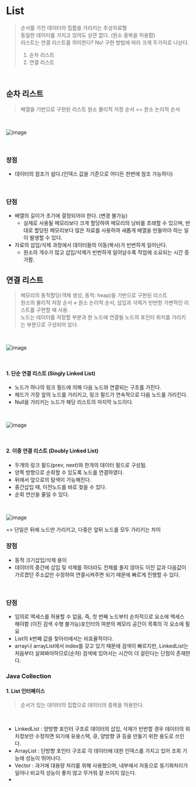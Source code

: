 # List
>순서를 가진 데이터의 집합을 가리키는 추상자료형    
>동일한 데이터를 가지고 있어도 상관 없다. (원소 중복을 허용함)    
>리스트는 연결 리스트를 의미한다? No! 구현 방법에 따라 크게 두가지로 나뉜다.    
>1) 순차 리스트    
>2) 연결 리스트    

<br>

## 순차 리스트
>배열을 기반으로 구현된 리스트
>원소 물리적 저장 순서 == 원소 논리적 순서  

<br>

![image](https://user-images.githubusercontent.com/84886987/151108262-fe61466a-7035-490b-99f2-a5b8ae3e60e8.png)

<br>

### 장점   
  * 데이터의 참조가 쉽다.(인덱스 값을 기준으로 어디든 한번에 참조 가능하다)  

<br>

### 단점
  * 배열의 길이가 초기에 결정되어야 한다. (변경 불가능)  
    - 실제로 사용될 메모리보다 크게 할당하여 메모리의 낭비를 초래할 수 있으며, 반대로 할당된 메모리보다 많은 자료를 사용하여 새롭게 배열을 만들어야 하는 일이 발생할 수 있다.
  * 자료의 삽입/삭제 과정에서 데이터들의 이동(복사)가 빈번하게 일어난다.  
    - 원소의 개수가 많고 삽입/삭제가 빈번하게 일어날수록 작업에 소요되는 시간 증가함.  

## 연결 리스트  
>메모리의 동적할당(객체 생성, 동적: heap)을 기반으로 구현된 리스트  
>원소의 물리적 저장 순서 ≠ 원소 논리적 순서, 삽입과 삭제가 빈번한 가변적인 리스트를 구현할 때 사용.    
>노드는 데이터를 저장할 부분과 한 노드에 연결될 노드의 포인터 위치를 가리키는 부분으로 구성되어 있다.   

<br>

![image](https://user-images.githubusercontent.com/84886987/151108479-c57e516a-7d05-44a2-bc6a-767baa897da3.png)

<br>

#### 1. 단순 연결 리스트 (Singly Linked List)  
  * 노드가 하나의 링크 필드에 의해 다음 노드와 연결되는 구조를 가진다.  
  * 헤드가 가장 앞의 노드를 가리키고, 링크 필드가 연속적으로 다음 노드를 가리킨다.  
  * Null을 가리키는 노드가 해당 리스트의 마지막 노드이다.

<br>

![image](https://user-images.githubusercontent.com/84886987/151108595-eedbe672-fef9-4212-b9b1-815dc9096a2a.png)

<br>

#### 2. 이중 연결 리스트 (Doubly Linked List)  
  * 두개의 링크 필드(prev, next)와 한개의 데이터 필드로 구성됨.  
  * 양쪽 방향으로 순회할 수 있도록 노드를 연결하였다.
  * 뒤에서 앞으로의 탐색이 가능해진다.
  * 중간삽입 때, 이전노드를 바로 찾을 수 있다.
  * 순회 연산을 줄일 수 있다.

<br>

![image](https://user-images.githubusercontent.com/84886987/151108703-23dac3f0-2f81-42ca-b3c4-e3428cd3bce9.png)

=> 단일은 뒤에 노드만 가리키고, 다중은 앞뒤 노드를 모두 가리키는 차이  

### 장점
  * 동적 크기삽입/삭제 용이
  * 데이터의 중간에 삽입 및 삭제를 하더라도 전체를 돌지 않아도 이전 값과 다음값이 가르켰던 주소값만 수정하여 연결시켜주면 되기 때문에 빠르게 진행할 수 있다.

<br>

### 단점
  * 임의로 액세스를 허용할 수 없음. 즉, 첫 번째 노드부터 순차적으로 요소에 액세스 해야함 (이진 검색 수행 불가능)포인터의 여분의 메모리 공간이 목록의 각 요소에 필요
  * List의 k번째 값을 찾아라에서는 비효율적이다.
  * array나 arrayList에서 index를 갖고 있기 때문에 검색이 빠르지만, LinkedList는 처음부터 살펴봐야하므로(순차) 검색에 있어서는 시간이 더 걸린다는 단점이 존재한다.

### Java Collection
#### 1. List 인터페이스
>순서가 있는 데이터의 집합으로 데이터의 중복을 허용한다.

<br>

  * LinkedList : 양방향 포인터 구조로 데이터의 삽입, 삭제가 빈번할 경우 데이터의 위치정보만 수정하면 되기에 유용스택, 큐, 양방향 큐 등을 만들기 위한 용도로 쓰인다.  
  * ArrayList : 단방향 포인터 구조로 각 데이터에 대한 인덱스를 가지고 있어 조회 기능에 성능이 뛰어나다.  
  * Vector : 과거에 대용량 처리를 위해 사용했으며, 내부에서 자동으로 동기화처리가 일어나 비교적 성능이 좋지 않고 무거워 잘 쓰이지 않는다.
  * 



